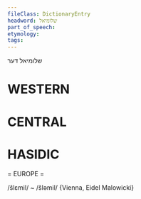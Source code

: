 ```yaml
---
fileClass: DictionaryEntry
headword: שלומיאל
part_of_speech: 
etymology: 
tags: 
---
```

שלומיאל
דער

WESTERN
========

CENTRAL
========

HASIDIC
=======
= EUROPE = 

/šlɛmil/ ~ /šləmil/ {Vienna, Eidel Malowicki}